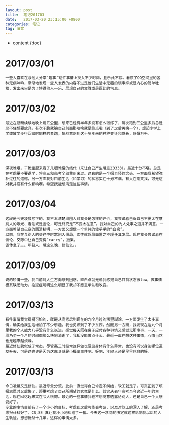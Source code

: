 ```yaml
---
layout: post
title:  笔记201703
date:   2017-03-20 23:15:00 +0800
categories: 笔记
tag: 旧文
---
```


* content
{:toc}


2017/03/01
====================================

	一些人喜欢在与他人分享“趣事”这件事情上投入不少时间，且乐此不疲。看惯了QQ空间里的各种无病呻吟，渐渐地发现一些人发表的内容不过是他们生活中无趣的琐事抑或是内心的简单吐槽，发出来只是为了博得他人一乐、展现自己的文雅或是逗比的气息。


2017/03/02
====================================
	最近在断断续续地晚上跑五公里，想来已经有半年多没有怎么锻炼了，每次跑到三公里多后总是忍不住想要放弃。有次干脆就骗自己前面那啥啥就是终点啦（到了之后再换一个），想起小学上学或放学步行回家时同样的套路，恍然意识到这十多年来的种种变迁和成长，感慨万千。


2017/03/03
====================================
	深夜难眠，干脆坐起来看了几眼难懂的线代（来让自己产生睡意23333）。最近十分不堪，总是在考虑要不要退学，将高三和高考全部重新来过。这真的是一个很奇怪的念头，一方面我希望弥补过往的遗憾，另一方面我对目前生活（和学习）的状态实在十分不满。有人在嘲笑我，可是这对我并没有什么影响啊。希望我能想清楚这些事情。


2017/03/04
====================================
	这段是今天凌晨写下的。我不太清楚周围人对我会是怎样的评价，我尝试着告诉自己不要太在意别人的眼光、看法或是言论，可是终究是“不要太在意”。我对自己的为人处事之道并不满意，一方面希望自己变的圆滑精明，一方面又想做一个单纯的傻乎乎的“白痴”。
	以前，我在与别人的交往中时常陷入僵局，索性就将局面置之不理任其发展。现在我会尝试着在谈论、交际中让自己变得“carry”，挺累。
	该休息了。。。年轻人，睡这么晚，修仙么。。


2017/03/09
====================================
	说的矫情一些，我目前对人生方向感到困惑。直白点就是说我感觉自己目前状态很low，做事情极其缺乏动力，拖延症明明这么明显了我却不愿意承认和改变。


2017/03/13
====================================
	有件事情我觉得挺可怕的，就是从高考后到现在的九个月过的稀里糊涂。一方面发生了太多事情，确实给我生活增加了不少乐趣，我也见识到了不少东西。然而另一方面，我发现在这九个月里我的个人能力几乎没有什么长进。感觉每天既在疲于应付各种事情又感觉无所事事，一天、一周乃至一个月的时间都那么快地消逝了，我却没能做点什么。最近一直在想这种事情，心情当然也是越来越烦躁。
	最近修仙貌似成了常态，尽管高三时经常这样做也没见身体有什么异常，也没有听说身边哪位道友升天，可是这也许是因为这真身就是小概率事件吧。好吧，年轻人还是早早休息的好。


2017/03/13
====================================
	今日凌晨又是修仙。最近专业分流，此前一直觉得自己肯定不纠结，软工就是了。可真正到了填报志愿时又后悔了，郑重考虑了自己所期望的究竟是什么。其实从去年高考至今这近一年的生活，现在回忆起来实在令人恍惚。最近的一些事情我也不想随意透露给别人，还是自己一个人感受好了。
	专业的事情目前有了一个小小的目标，考虑到之后可能会考研，以及对软工的深入了解，还是考虑报计科好了。CS,SE 真让我小小地纠结了一番。今天这一念间的决定就这样影响我以后的人生轨迹，想想恍然十几年，这样的事情太多。
